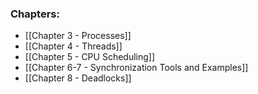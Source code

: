
### Chapters:

- [[Chapter 3 - Processes]]
- [[Chapter 4 - Threads]]
- [[Chapter 5 - CPU Scheduling]]
- [[Chapter 6-7 - Synchronization Tools and Examples]] 
- [[Chapter 8 - Deadlocks]]